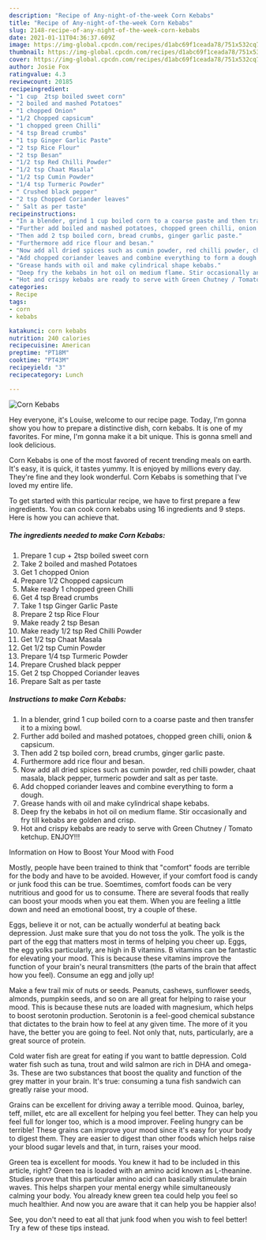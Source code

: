 ```yaml
---
description: "Recipe of Any-night-of-the-week Corn Kebabs"
title: "Recipe of Any-night-of-the-week Corn Kebabs"
slug: 2148-recipe-of-any-night-of-the-week-corn-kebabs
date: 2021-01-11T04:36:37.609Z
image: https://img-global.cpcdn.com/recipes/d1abc69f1ceada78/751x532cq70/corn-kebabs-recipe-main-photo.jpg
thumbnail: https://img-global.cpcdn.com/recipes/d1abc69f1ceada78/751x532cq70/corn-kebabs-recipe-main-photo.jpg
cover: https://img-global.cpcdn.com/recipes/d1abc69f1ceada78/751x532cq70/corn-kebabs-recipe-main-photo.jpg
author: Josie Fox
ratingvalue: 4.3
reviewcount: 20185
recipeingredient:
- "1 cup  2tsp boiled sweet corn"
- "2 boiled and mashed Potatoes"
- "1 chopped Onion"
- "1/2 Chopped capsicum"
- "1 chopped green Chilli"
- "4 tsp Bread crumbs"
- "1 tsp Ginger Garlic Paste"
- "2 tsp Rice Flour"
- "2 tsp Besan"
- "1/2 tsp Red Chilli Powder"
- "1/2 tsp Chaat Masala"
- "1/2 tsp Cumin Powder"
- "1/4 tsp Turmeric Powder"
- " Crushed black pepper"
- "2 tsp Chopped Coriander leaves"
- " Salt as per taste"
recipeinstructions:
- "In a blender, grind 1 cup boiled corn to a coarse paste and then transfer it to a mixing bowl."
- "Further add boiled and mashed potatoes, chopped green chilli, onion &amp; capsicum."
- "Then add 2 tsp boiled corn, bread crumbs, ginger garlic paste."
- "Furthermore add rice flour and besan."
- "Now add all dried spices such as cumin powder, red chilli powder, chaat masala, black pepper, turmeric powder and salt as per taste."
- "Add chopped coriander leaves and combine everything to form a dough."
- "Grease hands with oil and make cylindrical shape kebabs."
- "Deep fry the kebabs in hot oil on medium flame. Stir occasionally and fry till kebabs are golden and crisp."
- "Hot and crispy kebabs are ready to serve with Green Chutney / Tomato ketchup. ENJOY!!!"
categories:
- Recipe
tags:
- corn
- kebabs

katakunci: corn kebabs 
nutrition: 240 calories
recipecuisine: American
preptime: "PT18M"
cooktime: "PT43M"
recipeyield: "3"
recipecategory: Lunch

---
```



![Corn Kebabs](https://img-global.cpcdn.com/recipes/d1abc69f1ceada78/751x532cq70/corn-kebabs-recipe-main-photo.jpg)

Hey everyone, it's Louise, welcome to our recipe page. Today, I'm gonna show you how to prepare a distinctive dish, corn kebabs. It is one of my favorites. For mine, I'm gonna make it a bit unique. This is gonna smell and look delicious.



Corn Kebabs is one of the most favored of recent trending meals on earth. It's easy, it is quick, it tastes yummy. It is enjoyed by millions every day. They're fine and they look wonderful. Corn Kebabs is something that I've loved my entire life.


To get started with this particular recipe, we have to first prepare a few ingredients. You can cook corn kebabs using 16 ingredients and 9 steps. Here is how you can achieve that.

<!--inarticleads1-->

##### The ingredients needed to make Corn Kebabs:

1. Prepare 1 cup + 2tsp boiled sweet corn
1. Take 2 boiled and mashed Potatoes
1. Get 1 chopped Onion
1. Prepare 1/2 Chopped capsicum
1. Make ready 1 chopped green Chilli
1. Get 4 tsp Bread crumbs
1. Take 1 tsp Ginger Garlic Paste
1. Prepare 2 tsp Rice Flour
1. Make ready 2 tsp Besan
1. Make ready 1/2 tsp Red Chilli Powder
1. Get 1/2 tsp Chaat Masala
1. Get 1/2 tsp Cumin Powder
1. Prepare 1/4 tsp Turmeric Powder
1. Prepare  Crushed black pepper
1. Get 2 tsp Chopped Coriander leaves
1. Prepare  Salt as per taste




<!--inarticleads2-->

##### Instructions to make Corn Kebabs:

1. In a blender, grind 1 cup boiled corn to a coarse paste and then transfer it to a mixing bowl.
1. Further add boiled and mashed potatoes, chopped green chilli, onion &amp; capsicum.
1. Then add 2 tsp boiled corn, bread crumbs, ginger garlic paste.
1. Furthermore add rice flour and besan.
1. Now add all dried spices such as cumin powder, red chilli powder, chaat masala, black pepper, turmeric powder and salt as per taste.
1. Add chopped coriander leaves and combine everything to form a dough.
1. Grease hands with oil and make cylindrical shape kebabs.
1. Deep fry the kebabs in hot oil on medium flame. Stir occasionally and fry till kebabs are golden and crisp.
1. Hot and crispy kebabs are ready to serve with Green Chutney / Tomato ketchup. ENJOY!!!




Information on How to Boost Your Mood with Food


Mostly, people have been trained to think that "comfort" foods are terrible for the body and have to be avoided. However, if your comfort food is candy or junk food this can be true. Soemtimes, comfort foods can be very nutritious and good for us to consume. There are several foods that really can boost your moods when you eat them. When you are feeling a little down and need an emotional boost, try a couple of these.

Eggs, believe it or not, can be actually wonderful at beating back depression. Just make sure that you do not toss the yolk. The yolk is the part of the egg that matters most in terms of helping you cheer up. Eggs, the egg yolks particularly, are high in B vitamins. B vitamins can be fantastic for elevating your mood. This is because these vitamins improve the function of your brain's neural transmitters (the parts of the brain that affect how you feel). Consume an egg and jolly up!

Make a few trail mix of nuts or seeds. Peanuts, cashews, sunflower seeds, almonds, pumpkin seeds, and so on are all great for helping to raise your mood. This is because these nuts are loaded with magnesium, which helps to boost serotonin production. Serotonin is a feel-good chemical substance that dictates to the brain how to feel at any given time. The more of it you have, the better you are going to feel. Not only that, nuts, particularly, are a great source of protein.

Cold water fish are great for eating if you want to battle depression. Cold water fish such as tuna, trout and wild salmon are rich in DHA and omega-3s. These are two substances that boost the quality and function of the grey matter in your brain. It's true: consuming a tuna fish sandwich can greatly raise your mood. 

Grains can be excellent for driving away a terrible mood. Quinoa, barley, teff, millet, etc are all excellent for helping you feel better. They can help you feel full for longer too, which is a mood improver. Feeling hungry can be terrible! These grains can improve your mood since it's easy for your body to digest them. They are easier to digest than other foods which helps raise your blood sugar levels and that, in turn, raises your mood.

Green tea is excellent for moods. You knew it had to be included in this article, right? Green tea is loaded with an amino acid known as L-theanine. Studies prove that this particular amino acid can basically stimulate brain waves. This helps sharpen your mental energy while simultaneously calming your body. You already knew green tea could help you feel so much healthier. And now you are aware that it can help you be happier also!

See, you don't need to eat all that junk food when you wish to feel better! Try  a few  of  these  tips  instead.

